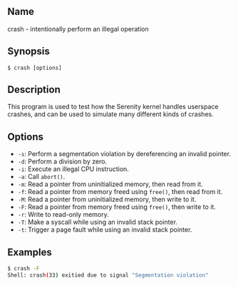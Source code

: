 ## Name

crash - intentionally perform an illegal operation

## Synopsis

```**sh
$ crash [options]
```

## Description

This program is used to test how the Serenity kernel handles
userspace crashes, and can be used to simulate many different
kinds of crashes.

## Options

* `-s`: Perform a segmentation violation by dereferencing an invalid pointer.
* `-d`: Perform a division by zero.
* `-i`: Execute an illegal CPU instruction.
* `-a`: Call `abort()`.
* `-m`: Read a pointer from uninitialized memory, then read from it.
* `-f`: Read a pointer from memory freed using `free()`, then read from it.
* `-M`: Read a pointer from uninitialized memory, then write to it.
* `-F`: Read a pointer from memory freed using `free()`, then write to it.
* `-r`: Write to read-only memory.
* `-T`: Make a syscall while using an invalid stack pointer.
* `-t`: Trigger a page fault while using an invalid stack pointer.

## Examples

```sh
$ crash -F
Shell: crash(33) exitied due to signal "Segmentation violation"
```
